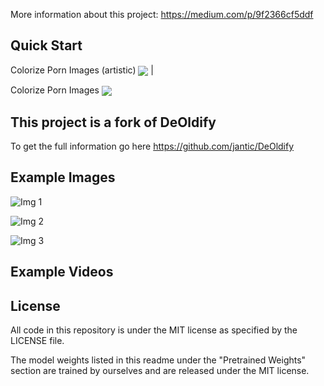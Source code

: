 More information about this project: https://medium.com/p/9f2366cf5ddf 

## Quick Start

Colorize Porn Images (artistic) [<img src="https://colab.research.google.com/assets/colab-badge.svg" align="center">](https://colab.research.google.com/github/jantic/DeOldify/blob/master/PornImageColorizerColab.ipynb) |

Colorize Porn  Images [<img src="https://colab.research.google.com/assets/colab-badge.svg" align="center">](https://colab.research.google.com/github/jantic/DeOldify/blob/master/PornVideoColorizerColab.ipynb)


## This project is a fork of DeOldify

To get the full information go here https://github.com/jantic/DeOldify


## Example Images

![Img 1](https://res.cloudinary.com/webeys/image/upload/w_400/v1600761699/a_photo00193_f_20_xdxzrm.jpg)

![Img 2](https://res.cloudinary.com/webeys/image/upload/w_400/v1600761695/a_photo00190_f_25_bg0ckm.jpg)

![Img 3](https://res.cloudinary.com/webeys/image/upload/w_400/v1600761732/a_photo02889_f_30_i3w4iz.jpg)

## Example Videos



## License

All code in this repository is under the MIT license as specified by the LICENSE file.

The model weights listed in this readme under the "Pretrained Weights" section are trained by ourselves and are released under the MIT license.
